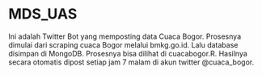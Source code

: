 # MDS_UAS

Ini adalah Twitter Bot yang memposting data Cuaca Bogor. Prosesnya dimulai dari scraping cuaca Bogor melalui bmkg.go.id. Lalu database disimpan di MongoDB. Prosesnya bisa dilihat di cuacabogor.R. Hasilnya secara otomatis dipost setiap jam 7 malam di akun twitter @cuaca_bogor.
